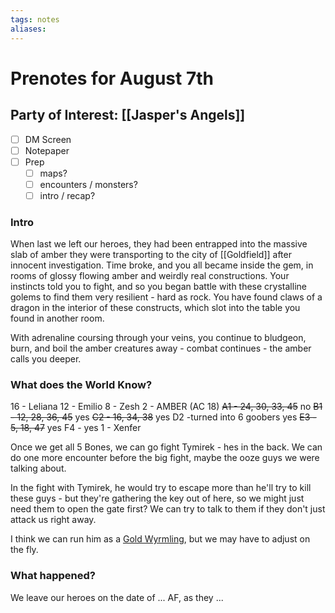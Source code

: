 ```yaml
---
tags: notes
aliases:
---
```


# Prenotes for August 7th
## Party of Interest: [[Jasper's Angels]]
- [ ] DM Screen
- [ ] Notepaper
- [ ] Prep
	- [ ] maps?
	- [ ] encounters / monsters?
	- [ ] intro / recap?

### Intro

When last we left our heroes, they had been entrapped into the massive slab of amber they were transporting to the city of [[Goldfield]] after innocent investigation. Time broke, and you all became inside the gem, in rooms of glossy flowing amber and weirdly real constructions. Your instincts told you to fight, and so you began battle with these crystalline golems to find them very resilient - hard as rock. You have found claws of a dragon in the interior of these constructs, which slot into the table you found in another room. 

With adrenaline coursing through your veins, you continue to bludgeon, burn, and boil the amber creatures away - combat continues - the amber calls you deeper.

### What does the World Know?

16 - Leliana
12 - Emilio 
8 - Zesh 
2 - AMBER (AC 18)
	~~A1 - 24, 30, 33, 45~~ no
	~~B1 - 12, 28, 36, 45~~ yes
	~~C2 - 16, 34, 38~~ yes
	D2 -turned into 6 goobers yes
	~~E3 - 5, 18, 47~~ yes
	F4 - yes
1 - Xenfer

Once we get all 5 Bones, we can go fight Tymirek - hes in the back. We can do one more encounter before the big fight, maybe the ooze guys we were talking about.

In the fight with Tymirek, he would try to escape more than he'll try to kill these guys - but they're gathering the key out of here, so we might just need them to open the gate first? We can try to talk to them if they don't just attack us right away.

I think we can run him as a [Gold Wyrmling](https://www.aidedd.org/dnd/monstres.php?vo=gold-dragon-wyrmling), but we may have to adjust on the fly.


### What happened?


We leave our heroes on the date of ... AF, as they ...